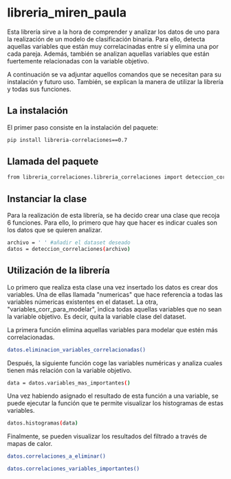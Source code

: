 # libreria_miren_paula
Esta librería sirve a la hora de comprender y analizar los datos de uno para la realización de un modelo de clasificación binaria. Para ello, detecta aquellas variables que están muy correlacinadas entre sí y elimina una por cada pareja. Además, también se analizan aquellas variables que están fuertemente relacionadas con la variable objetivo.

A continuación se va adjuntar aquellos comandos que se necesitan para su instalación y futuro uso. También, se explican la manera de utilizar la librería y todas sus funciones.

## La instalación
El primer paso consiste en la instalación del paquete:
```sh
pip install libreria-correlaciones==0.7
```
## Llamada del paquete
```sh
from libreria_correlaciones.libreria_correlaciones import deteccion_correlaciones
```
## Instanciar la clase
Para la realización de esta librería, se ha decido crear una clase que recoja 6 funciones. Para ello, lo primero que hay que hacer es indicar cuales son los datos que se quieren analizar.
```sh
archivo = ' ' #añadir el dataset deseado
datos = deteccion_correlaciones(archivo)
```
## Utilización de la librería
Lo primero que realiza esta clase una vez insertado los datos es crear dos variables. Una de ellas llamada "numericas" que hace referencia a todas las variables númericas existentes en el dataset. La otra, "variables_corr_para_modelar", indica todas aquellas variables que no sean la variable objetivo. Es decir, quita la variable clase del dataset.

La primera función elimina aquellas variables para modelar que estén más correlacionadas.
```sh
datos.eliminacion_variables_correlacionadas()
```
Después, la siguiente función coge las variables numéricas y analiza cuales tienen más relación con la variable objetivo.
```sh
data = datos.variables_mas_importantes()
```
Una vez habiendo asignado el resultado de esta función a una variable, se puede ejecutar la función que te permite visualizar los histogramas de estas variables.
```sh
datos.histogramas(data)
```
Finalmente, se pueden visualizar los resultados del filtrado a través de mapas de calor.
```sh
datos.correlaciones_a_eliminar()
```
```sh
datos.correlaciones_variables_importantes()
```
